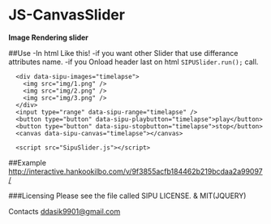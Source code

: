 # JS-CanvasSlider
**Image Rendering slider**

##Use
-In html Like this!
-if you want other Slider that use differance attributes name.
-if you Onload header last on html ``` SIPUSlider.run(); ``` call.
```
  <div data-sipu-images="timelapse">
    <img src="img/1.png" />
    <img src="img/2.png" />
    <img src="img/3.png" />
  </div>
  <input type="range" data-sipu-range="timelapse" />
  <button type="button" data-sipu-playbutton="timelapse">play</button>
  <button type="button" data-sipu-stopbutton="timelapse">stop</button>
  <canvas data-sipu-canvas="timelapse"></canvas>

  <script src="SipuSlider.js"></script>

```
##Example
http://interactive.hankookilbo.com/v/9f3855acfb184462b219bcdaa2a99097/

###Licensing
Please see the file called SIPU LICENSE. & MIT(JQUERY)

Contacts
ddasik9901@gmail.com
